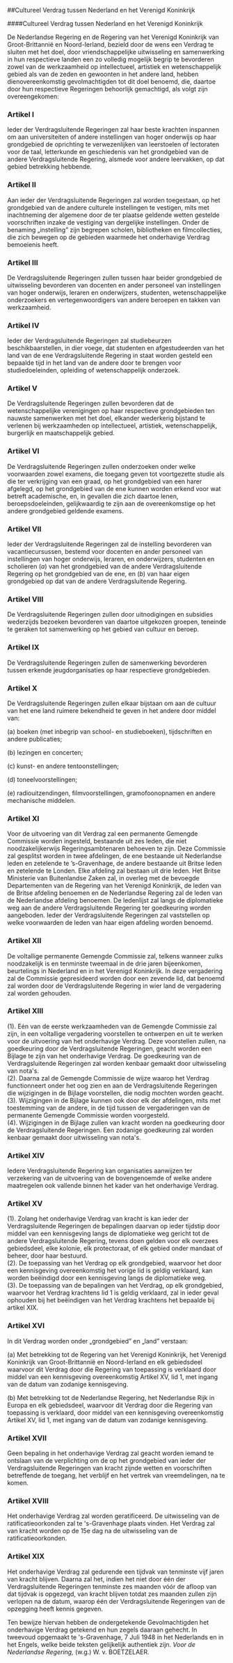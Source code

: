 <meta http-equiv='Content-Type' content='text/html; charset=utf-8' />

##Cultureel Verdrag tussen Nederland en het Verenigd Koninkrijk

####Cultureel Verdrag tussen Nederland en het Verenigd Koninkrijk

De Nederlandse Regering en de Regering van het Verenigd Koninkrijk van Groot-Brittannië en Noord-Ierland, bezield door de wens een Verdrag te sluiten met het doel, door vriendschappelijke uitwisseling en samenwerking in hun respectieve landen een zo volledig mogelijk begrip te bevorderen zowel van de werkzaamheid op intellectueel, artistiek en wetenschappelijk gebied als van de zeden en gewoonten in het andere land, hebben dienovereenkomstig gevolmachtigden tot dit doel benoemd, die, daartoe door hun respectieve Regeringen behoorlijk gemachtigd,   als volgt zijn overeengekomen:    

### Artikel  I  

Ieder der Verdragsluitende Regeringen zal haar beste krachten inspannen om aan universiteiten of andere instellingen van hoger onderwijs op haar grondgebied de oprichting te verwezenlijken van leerstoelen of lectoraten voor de taal, letterkunde en geschiedenis van het grondgebied van de andere Verdragsluitende Regering, alsmede voor andere leervakken, op dat gebied betrekking hebbende.  

### Artikel  II  

Aan ieder der Verdragsluitende Regeringen zal worden toegestaan, op het grondgebied van de andere culturele instellingen te vestigen, mits met inachtneming der algemene door de ter plaatse geldende wetten gestelde voorschriften inzake de vestiging van dergelijke instellingen. Onder de benaming „instelling” zijn begrepen scholen, bibliotheken en filmcollecties, die zich bewegen op de gebieden waarmede het onderhavige Verdrag bemoeienis heeft.  

### Artikel  III  

De Verdragsluitende Regeringen zullen tussen haar beider grondgebied de uitwisseling bevorderen van docenten en ander personeel van instellingen van hoger onderwijs, leraren en onderwijzers, studenten, wetenschappelijke onderzoekers en vertegenwoordigers van andere beroepen en takken van werkzaamheid.  

### Artikel  IV  

Ieder der Verdragsluitende Regeringen zal studiebeurzen beschikbaarstellen, in dier voege, dat studenten en afgestudeerden van het land van de ene Verdragsluitende Regering in staat worden gesteld een bepaalde tijd in het land van de andere door te brengen voor studiedoeleinden, opleiding of wetenschappelijk onderzoek.  

### Artikel  V  

De Verdragsluitende Regeringen zullen bevorderen dat de wetenschappelijke verenigingen op haar respectieve grondgebieden ten nauwste samenwerken met het doel, elkander wederkerig bijstand te verlenen bij werkzaamheden op intellectueel, artistiek, wetenschappelijk, burgerlijk en maatschappelijk gebied.  

### Artikel  VI  

De Verdragsluitende Regeringen zullen onderzoeken onder welke voorwaarden zowel examens, die toegang geven tot voortgezette studie als die ter verkrijging van een graad, op het grondgebied van een harer afgelegd, op het grondgebied van de ene kunnen worden erkend voor wat betreft academische, en, in gevallen die zich daartoe lenen, beroepsdoeleinden, gelijkwaardig te zijn aan de overeenkomstige op het andere grondgebied geldende examens.  

### Artikel  VII  

Ieder der Verdragsluitende Regeringen zal de instelling bevorderen van vacantiecursussen, bestemd voor docenten en ander personeel van instellingen van hoger onderwijs, leraren, en onderwijzers, studenten en scholieren (*a*) van het grondgebied van de andere Verdragsluitende Regering op het grondgebied van de ene, en (*b*) van haar eigen grondgebied op dat van de andere Verdragsluitende Regering.  

### Artikel  VIII  

De Verdragsluitende Regeringen zullen door uitnodigingen en subsidies wederzijds bezoeken bevorderen van daartoe uitgekozen groepen, teneinde te geraken tot samenwerking op het gebied van cultuur en beroep.  

### Artikel  IX  

De Verdragsluitende Regeringen zullen de samenwerking bevorderen tussen erkende jeugdorganisaties op haar respectieve grondgebieden.  

### Artikel  X  

De Verdragsluitende Regeringen zullen elkaar bijstaan om aan de cultuur van het ene land ruimere bekendheid te geven in het andere door middel van: 

(a) boeken (met inbegrip van school- en studieboeken), tijdschriften en andere publicaties;  

(b) lezingen en concerten;  

(c) kunst- en andere tentoonstellingen;  

(d) toneelvoorstellingen;  

(e) radiouitzendingen, filmvoorstellingen, gramofoonopnamen en andere mechanische middelen.    

### Artikel  XI  

Voor de uitvoering van dit Verdrag zal een permanente Gemengde Commissie worden ingesteld, bestaande uit zes leden, die niet noodzakelijkerwijs Regeringsambtenaren behoeven te zijn. Deze Commissie zal gesplitst worden in twee afdelingen, de ene bestaande uit Nederlandse leden en zetelende te ’s-Gravenhage, de andere bestaande uit Britse leden en zetelende te Londen. Elke afdeling zal bestaan uit drie leden. Het Britse Ministerie van Buitenlandse Zaken zal, in overleg met de bevoegde Departementen van de Regering van het Verenigd Koninkrijk, de leden van de Britse afdeling benoemen en de Nederlandse Regering zal de leden van de Nederlandse afdeling benoemen. De ledenlijst zal langs de diplomatieke weg aan de andere Verdragsluitende Regering ter goedkeuring worden aangeboden. Ieder der Verdragsluitende Regeringen zal vaststellen op welke voorwaarden de leden van haar eigen afdeling worden benoemd.  

### Artikel  XII  

De voltallige permanente Gemengde Commissie zal, telkens wanneer zulks noodzakelijk is en tenminste tweemaal in de drie jaren bijeenkomen, beurtelings in Nederland en in het Verenigd Koninkrijk. In deze vergadering zal de Commissie gepresideerd worden door een zevende lid, dat benoemd zal worden door de Verdragsluitende Regering in wier land de vergadering zal worden gehouden.  

### Artikel  XIII  

(1).  Eén van de eerste werkzaamheden van de Gemengde Commissie zal zijn, in een voltallige vergadering voorstellen te ontwerpen en uit te werken voor de uitvoering van het onderhavige Verdrag. Deze voorstellen zullen, na goedkeuring door de Verdragsluitende Regeringen, geacht worden een Bijlage te zijn van het onderhavige Verdrag. De goedkeuring van de Verdragsluitende Regeringen zal worden kenbaar gemaakt door uitwisseling van nota's.   
(2).  Daarna zal de Gemengde Commissie de wijze waarop het Verdrag functionneert onder het oog zien en aan de Verdragsluitende Regeringen die wijzigingen in de Bijlage voorstellen, die nodig mochten worden geacht.   
(3).  Wijzigingen in de Bijlage kunnen ook door elk der afdelingen, mits met toestemming van de andere, in de tijd tussen de vergaderingen van de permanente Gemengde Commissie worden voorgesteld.   
(4).  Wijzigingen in de Bijlage zullen van kracht worden na goedkeuring door de Verdragsluitende Regeringen. Een zodanige goedkeuring zal worden kenbaar gemaakt door uitwisseling van nota's.   

### Artikel  XIV  

Iedere Verdragsluitende Regering kan organisaties aanwijzen ter verzekering van de uitvoering van de bovengenoemde of welke andere maatregelen ook vallende binnen het kader van het onderhavige Verdrag.  

### Artikel  XV  

(1).  Zolang het onderhavige Verdrag van kracht is kan ieder der Verdragsluitende Regeringen de bepalingen daarvan op ieder tijdstip door middel van een kennisgeving langs de diplomatieke weg gericht tot de andere Verdragsluitende Regering, tevens doen gelden voor elk overzees gebiedsdeel, elke kolonie, elk protectoraat, of elk gebied onder mandaat of beheer, door haar bestuurd.   
(2).  De toepassing van het Verdrag op elk grondgebied, waarvoor het door een kennisgeving overeenkomstig het vorige lid is geldig verklaard, kan worden beëindigd door een kennisgeving langs de diplomatieke weg.   
(3).  De toepassing van de bepalingen van het Verdrag, op elk grondgebied, waarvoor het Verdrag krachtens lid 1 is geldig verklaard, zal in ieder geval ophouden bij het beëindigen van het Verdrag krachtens het bepaalde bij artikel XIX.   

### Artikel  XVI  

In dit Verdrag worden onder „grondgebied” en „land” verstaan: 

(a) Met betrekking tot de Regering van het Verenigd Koninkrijk, het Verenigd Koninkrijk van Groot-Brittannië en Noord-Ierland en elk gebiedsdeel waarvoor dit Verdrag door die Regering van toepassing is verklaard door middel van een kennisgeving overeenkomstig Artikel XV, lid 1, met ingang van de datum van zodanige kennisgeving.  

(b) Met betrekking tot de Nederlandse Regering, het Nederlandse Rijk in Europa en elk gebiedsdeel, waarvoor dit Verdrag door die Regering van toepassing is verklaard, door middel van een kennisgeving overeenkomstig Artikel XV, lid 1, met ingang van de datum van zodanige kennisgeving.    

### Artikel  XVII  

Geen bepaling in het onderhavige Verdrag zal geacht worden iemand te ontslaan van de verplichting om de op het grondgebied van ieder der Verdragsluitende Regeringen van kracht zijnde wetten en voorschriften betreffende de toegang, het verblijf en het vertrek van vreemdelingen, na te komen.  

### Artikel  XVIII  

Het onderhavige Verdrag zal worden geratificeerd. De uitwisseling van de ratificatieoorkonden zal te 's-Gravenhage plaats vinden. Het Verdrag zal van kracht worden op de 15e dag na de uitwisseling van de ratificatieoorkonden.  

### Artikel  XIX  

Het onderhavige Verdrag zal gedurende een tijdvak van tenminste vijf jaren van kracht blijven. Daarna zal het, indien het niet door één der Verdragsluitende Regeringen tenminste zes maanden vóór de afloop van dat tijdvak is opgezegd, van kracht blijven totdat zes maanden zullen zijn verlopen na de datum, waarop één der Verdragsluitende Regeringen van de opzegging heeft kennis gegeven.  

Ten bewijze hiervan hebben de ondergetekende Gevolmachtigden het onderhavige Verdrag getekend en hun zegels daaraan gehecht. In tweevoud opgemaakt te 's-Gravenhage, 7 Juli 1948 in het Nederlands en in het Engels, welke beide teksten gelijkelijk authentiek zijn.  *Voor de Nederlandse Regering,*  (w.g.) W. v. BOETZELAER.  

